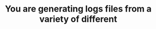 ---
layout: all-exams
title: "You are generating logs files from a variety of different "
blurb: "Amazon says CloudWatch allows you to aggregate log files from multiple services and then monitor those logs in almost real time. 
Note that an exam ob"
quid: 245
---